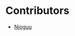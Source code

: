 # **Contributors**

<!-- Add Username and Github profile link Template
- [Github Username](https://github.com/Username)-->

- [Njoguu](https://github.com/Njoguu)












<!-- Copy and Paste YOUR profile as a first contribution to the repository -->